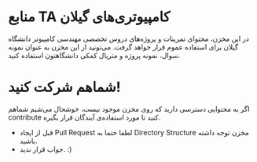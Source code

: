 # منابع TA کامپیوتری‌های گیلان
در این مخزن، محتوای تمرینات و پروژه‌های دروس تخصصی مهندسی کامپیوتر دانشگاه گیلان برای استفاده عموم قرار خواهد گرفت. می‌تونید از این مخزن به عنوان نمونه سوال، نمونه پروژه و متریال کمکی دانشگاهتون استفاده کنید.

# شماهم شرکت کنید!
اگر به محتوایی دسترسی دارید که روی مخزن موجود نیست، خوشحال می‌شیم شماهم contribute کنید تا مورد استفاده‌ی آیندگان قرار بگیره.
* قبل از ایجاد Pull Request لطفا حتما به Directory Structure مخزن توجه داشته باشید.
* جواب قرار ندید. :)

